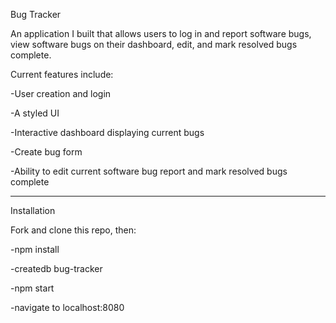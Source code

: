 Bug Tracker

An application I built that allows users to log in and report software bugs, view software bugs on their dashboard, edit, and mark resolved bugs complete.

Current features include:

-User creation and login

-A styled UI

-Interactive dashboard displaying current bugs

-Create bug form

-Ability to edit current software bug report and mark resolved bugs complete


____________________________________________________________________________________________________________________________________________________________


Installation

Fork and clone this repo, then:

-npm install

-createdb bug-tracker

-npm start

-navigate to localhost:8080





